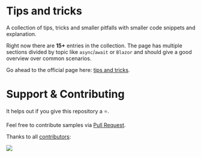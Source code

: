 # Tips and tricks
A collection of tips, tricks and smaller pitfalls with smaller code snippets and explanation.

Right now there are **15+** entries in the collection.
The page has multiple sections divided by topic like `async`/`await` or `Blazor` and should give a good overview over common scenarios.

Go ahead to the official page here: [tips and tricks](https://linkdotnet.github.io/tips-and-tricks).


# Support & Contributing
It helps out if you give this repository a ⭐.

Feel free to contribute samples via [Pull Request](https://github.com/linkdotnet/tips-and-tricks/pulls).

Thanks to all [contributors](https://github.com/linkdotnet/tips-and-tricks/graphs/contributors):

<a href="https://github.com/linkdotnet/tips-and-tricks/graphs/contributors">
  <img src="https://contrib.rocks/image?repo=linkdotnet/tips-and-tricks" />
</a>
